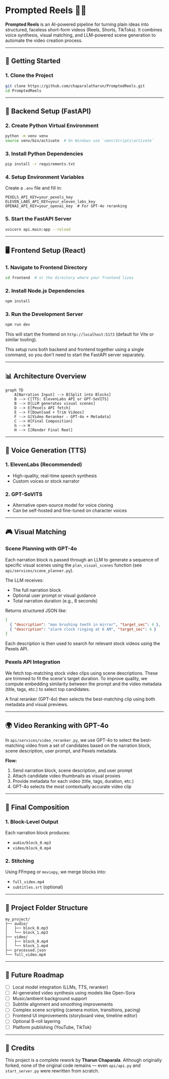 # Prompted Reels 🎥🤖

**Prompted Reels** is an AI-powered pipeline for turning plain ideas into structured, faceless short-form videos (Reels, Shorts, TikToks). It combines voice synthesis, visual matching, and LLM-powered scene generation to automate the video creation process.

---

## 🚀 Getting Started

### 1. Clone the Project

```bash
git clone https://github.com/chaparalatharun/PromptedReels.git
cd PromptedReels
```

---

## 🐍 Backend Setup (FastAPI)

### 2. Create Python Virtual Environment

```bash
python -m venv venv
source venv/bin/activate  # On Windows use `venv\Scripts\activate`
```

### 3. Install Python Dependencies

```bash
pip install -r requirements.txt
```

### 4. Setup Environment Variables

Create a `.env` file and fill in:

```env
PEXELS_API_KEY=your_pexels_key
ELEVEN_LABS_API_KEY=your_eleven_labs_key
OPENAI_API_KEY=your_openai_key  # For GPT-4o reranking
```

### 5. Start the FastAPI Server

```bash
uvicorn api.main:app --reload
```

---

## 🖥️ Frontend Setup (React)

### 1. Navigate to Frontend Directory

```bash
cd frontend  # or the directory where your frontend lives
```

### 2. Install Node.js Dependencies

```bash
npm install
```

### 3. Run the Development Server

```bash
npm run dev
```

This will start the frontend on `http://localhost:5173` (default for Vite or similar tooling).

This setup runs both backend and frontend together using a single command, so you don't need to start the FastAPI server separately.

---

## 📊 Architecture Overview

```mermaid
graph TD
    A[Narration Input] --> B[Split into Blocks]
    B --> C[TTS: ElevenLabs API or GPT-SoVITS]
    B --> D[LLM generates visual scenes]
    D --> E[Pexels API fetch]
    E --> F[Download + Trim Videos]
    F --> G[Video Reranker - GPT-4o + Metadata]
    C --> H[Final Composition]
    G --> H
    H --> I[Render Final Reel]
```

---

## 🎤 Voice Generation (TTS)

### 1. ElevenLabs (Recommended)

* High-quality, real-time speech synthesis
* Custom voices or stock narrator

### 2. GPT-SoVITS

* Alternative open-source model for voice cloning
* Can be self-hosted and fine-tuned on character voices

---

## 🎮 Visual Matching

### Scene Planning with GPT-4o

Each narration block is passed through an LLM to generate a sequence of specific visual scenes using the `plan_visual_scenes` function (see `api/services/scene_planner.py`).

The LLM receives:

* The full narration block
* Optional user prompt or visual guidance
* Total narration duration (e.g., 8 seconds)

Returns structured JSON like:

```json
[
  { "description": "man brushing teeth in mirror", "target_sec": 4 },
  { "description": "alarm clock ringing at 6 AM", "target_sec": 4 }
]
```

Each description is then used to search for relevant stock videos using the Pexels API.

### Pexels API Integration

We fetch top-matching stock video clips using scene descriptions. These are trimmed to fit the scene's target duration. To improve quality, we compute embedding similarity between the prompt and the video metadata (title, tags, etc.) to select top candidates.

A final reranker (GPT-4o) then selects the best-matching clip using both metadata and visual previews.

---

## 🌍 Video Reranking with GPT-4o

In `api/services/video_reranker.py`, we use GPT-4o to select the best-matching video from a set of candidates based on the narration block, scene description, user prompt, and Pexels metadata.

**Flow:**

1. Send narration block, scene description, and user prompt
2. Attach candidate video thumbnails as visual proxies
3. Provide metadata for each video (title, tags, duration, etc.)
4. GPT-4o selects the most contextually accurate video clip

---

## 🎨 Final Composition

### 1. Block-Level Output

Each narration block produces:

* `audio/block_0.mp3`
* `video/block_0.mp4`

### 2. Stitching

Using FFmpeg or `moviepy`, we merge blocks into:

* `full_video.mp4`
* `subtitles.srt` (optional)

---

## 📁 Project Folder Structure

```
my_project/
├── audio/
│   ├── block_0.mp3
│   └── block_1.mp3
├── video/
│   ├── block_0.mp4
│   └── block_1.mp4
├── processed.json
└── full_video.mp4
```

---

## 🌱 Future Roadmap

* [ ] Local model integration (LLMs, TTS, reranker)
* [ ] AI-generated video synthesis using models like Open-Sora
* [ ] Music/ambient background support
* [ ] Subtitle alignment and smoothing improvements
* [ ] Complex scene scripting (camera motion, transitions, pacing)
* [ ] Frontend UI improvements (storyboard view, timeline editor)
* [ ] Optional B-roll layering
* [ ] Platform publishing (YouTube, TikTok)

---

## 🙌 Credits

This project is a complete rework by **Tharun Chaparala**. Although originally forked, none of the original code remains — even `api/api.py` and `start_server.py` were rewritten from scratch.
